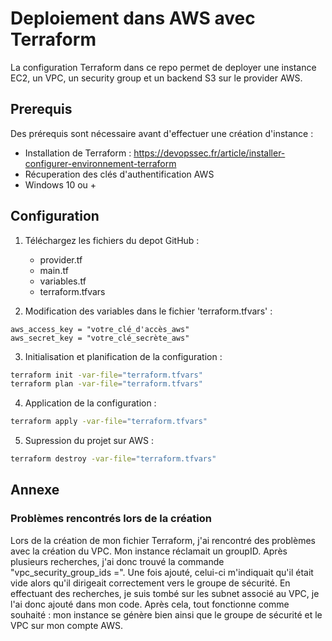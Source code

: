 # Deploiement dans AWS avec Terraform
La configuration Terraform dans ce repo permet de deployer une instance EC2, un VPC, un security group et un backend S3 sur le provider AWS.
## Prerequis
Des prérequis sont nécessaire avant d'effectuer une création d'instance :
- Installation de Terraform : https://devopssec.fr/article/installer-configurer-environnement-terraform
- Récuperation des clés d'authentification AWS
- Windows 10 ou +

## Configuration
1. Téléchargez les fichiers du depot GitHub :
    - provider.tf
    - main.tf
    - variables.tf
    - terraform.tfvars

2. Modification des variables dans le fichier 'terraform.tfvars' :

```hcl
aws_access_key = "votre_clé_d'accès_aws"
aws_secret_key = "votre_clé_secrète_aws"
```

3. Initialisation et planification de la configuration :

```bash
terraform init -var-file="terraform.tfvars"
terraform plan -var-file="terraform.tfvars"
```

4. Application de la configuration :
   
```bash
terraform apply -var-file="terraform.tfvars"


```

5. Supression du projet sur AWS :

```bash
terraform destroy -var-file="terraform.tfvars"


```


## Annexe
### Problèmes rencontrés lors de la création

Lors de la création de mon fichier Terraform, j'ai rencontré des problèmes avec la création du VPC. Mon instance réclamait un groupID. Après plusieurs recherches, j'ai donc trouvé la commande "vpc_security_group_ids =". Une fois ajouté, celui-ci m'indiquait qu'il était vide alors qu'il dirigeait correctement vers le groupe de sécurité. En effectuant des recherches, je suis tombé sur les subnet associé au VPC, je l'ai donc ajouté dans mon code. Après cela, tout fonctionne comme souhaité : mon instance se génère bien ainsi que le groupe de sécurité et le VPC sur mon compte AWS.
